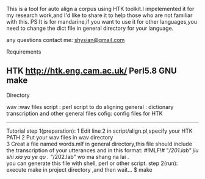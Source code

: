 This is a tool for auto align a corpus using HTK toolkit.I impelemented it for my research work,and I'd like to share it to help those 
who are not familiar with this.
PS:It is for mandarine,if you want to use it for other languages,you need to change the dict file in general directory for your language.

any questions contact me: shysian@gmail.com


Requirements

HTK  http://htk.eng.cam.ac.uk/
Perl5.8
GNU make
--------------------------------------------

Directory

wav :wav files
script : perl script to do aligning
general : dictionary transcription and other general files
cofig: config files for HTK


---------------------------------------
Tutorial
 step 1(preparation):
 1 Edit line 2 in script/align.pl,specify your HTK PATH
 2 Put your wav files in wav directory	
 3 Creat a file named words.mlf in general directory,this file should include the transcription of your utterances and in this format:
	 #!MLF!#
	"*/201.lab"
	jiu
	shi
	xia
	yu
	ye
	qu
	.
	"*/202.lab"
	wo
	ma
	shang
	na
	lai
	.	
  you can generate this file with shell, perl or other script.
step 2(run):
	execute make in project directory ,and then wait...
	$ make
                
